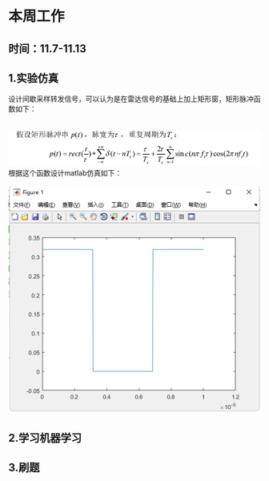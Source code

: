 # 本周工作
## 时间：11.7-11.13
## 1.实验仿真
设计间歇采样转发信号，可以认为是在雷达信号的基础上加上矩形窗，矩形脉冲函数如下：<br>
<br>
<br>
![](1.jpg)<br>
根据这个函数设计matlab仿真如下：<br><br>
![](2.jpg)
[](https://markdown.com.cn/basic-syntax/links.html)
## 2.学习机器学习

## 3.刷题
